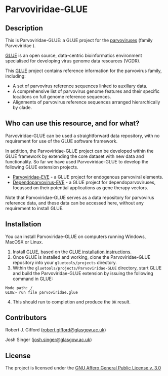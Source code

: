 # Parvoviridae-GLUE

## Description

This is Parvoviridae-GLUE: a GLUE project for the [parvoviruses](https://viralzone.expasy.org/11?outline=all_by_species) (family Parvoviridae ).

[GLUE](http://tools.glue.cvr.ac.uk) is an open source, data-centric bioinformatics environment specialised for developing virus genome data resources (VGDR).

 This [GLUE](http://tools.glue.cvr.ac.uk) project contains reference information for the parvovirus family, including:

* A set of parvovirus reference sequences linked to auxiliary data.
* A comprehensive list of parvovirus genome features and their specific locations on full genome reference sequences.
* Alignments of parvovirus reference sequences arranged hierarchically by clade.

## Who can use this resource, and for what?

Parvoviridae-GLUE can be used a straightforward data repository, with no requirement for use of the GLUE software framework. 

In addition, the Parvoviridae-GLUE project can be developed within the GLUE framework by extending the core dataset with new data and functionality.
So far we have used Parvoviridae-GLUE to develop the following GLUE extension projects. 

* [Parvoviridae-EVE](https://giffordlabcvr.github.io/Parvoviridae-EVE/) - a GLUE project for endogenous parvoviral elements.
* [Dependoparvovirus-EVE](https://giffordlabcvr.github.io/Dependoparvovirus-EVE/) - a GLUE project for dependoparvoviruses, focussed on their potential applications as gene therapy vectors. 

Note that Parvoviridae-GLUE serves as a data repository for parvovirus reference data, and these data can be accessed here, without any requirement to install GLUE. 

## Installation

You can install Parvoviridae-GLUE on computers running Windows, MacOSX or Linux.

1. Install [GLUE](http://tools.glue.cvr.ac.uk), based on the [GLUE installation instructions](http://tools.glue.cvr.ac.uk/#/installation). 
2. Once GLUE is installed and working, clone the Parvoviridae-GLUE repository into your `gluetools/projects` directory.
3. Within the `gluetools/projects/Parvoviridae-GLUE` directory, start GLUE and build the Parvoviridae-GLUE extension by issuing the following command in GLUE:

```
Mode path: /
GLUE> run file parvoviridae.glue
```
4. This should run to completion and produce the `OK` result.


## Contributors

Robert J. Gifford (robert.gifford@glasgow.ac.uk)

Josh Singer (josh.singer@glasgow.ac.uk)


## License

The project is licensed under the [GNU Affero General Public License v. 3.0](https://www.gnu.org/licenses/agpl-3.0.en.html)
